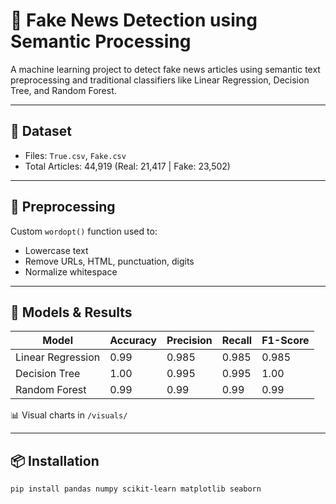 # 📰 Fake News Detection using Semantic Processing

A machine learning project to detect fake news articles using semantic text preprocessing and traditional classifiers like Linear Regression, Decision Tree, and Random Forest.

---

## 📁 Dataset
- Files: `True.csv`, `Fake.csv`
- Total Articles: 44,919 (Real: 21,417 | Fake: 23,502)

---

## 🔧 Preprocessing

Custom `wordopt()` function used to:
- Lowercase text
- Remove URLs, HTML, punctuation, digits
- Normalize whitespace

---

## 🧠 Models & Results

| Model            | Accuracy | Precision | Recall | F1-Score |
|------------------|----------|-----------|--------|----------|
| Linear Regression| 0.99     | 0.985     | 0.985  | 0.985    |
| Decision Tree    | 1.00     | 0.995     | 0.995  | 1.00     |
| Random Forest    | 0.99     | 0.99      | 0.99   | 0.99     |

📊 Visual charts in `/visuals/`

---

## 📦 Installation

```bash
pip install pandas numpy scikit-learn matplotlib seaborn
